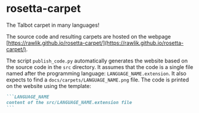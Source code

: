 # rosetta-carpet

The Talbot carpet in many languages!

The source code and resulting carpets are hosted on the webpage [https://rawlik.github.io/rosetta-carpet/](https://rawlik.github.io/rosetta-carpet/).

The script `publish_code.py` automatically generates the website based on the source code in the `src` directory. It assumes that the code is a single file named after the programming language: `LANGUAGE_NAME.extension`. It also expects to find a `docs/carpets/LANGUAGE_NAME.png` file. The code is printed on the website using the template:
````markdown
```LANGUAGE_NAME
content of the src/LANGUAGE_NAME.extension file
```
````
